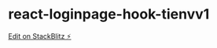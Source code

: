 # react-loginpage-hook-tienvv1

[Edit on StackBlitz ⚡️](https://stackblitz.com/edit/react-loginpage-hook-tienvv1)